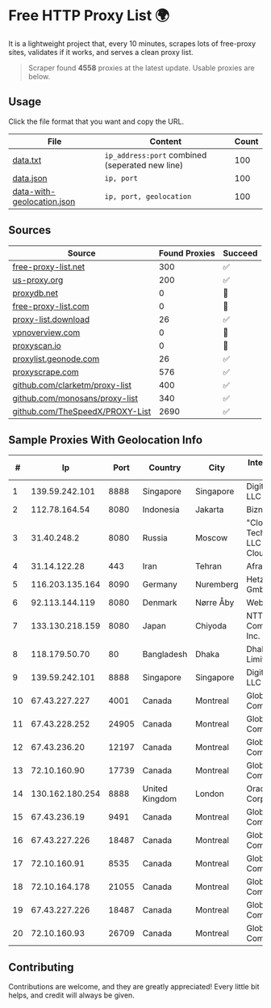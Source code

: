 
# Free HTTP Proxy List 🌍

It is a lightweight project that, every 10 minutes, scrapes lots of free-proxy sites, validates if it works, and serves a clean proxy list.


> Scraper found **4558** proxies at the latest update. Usable proxies are below.

## Usage

Click the file format that you want and copy the URL.


|File|Content|Count|
|----|-------|-----|
|[data.txt](https://raw.githubusercontent.com/themiralay/Proxy-List-World/master/data.txt)|`ip_address:port` combined (seperated new line)|100|
|[data.json](https://raw.githubusercontent.com/themiralay/Proxy-List-World/master/data.json)|`ip, port`|100|
|[data-with-geolocation.json](https://raw.githubusercontent.com/themiralay/Proxy-List-World/master/data-with-geolocation.json)|`ip, port, geolocation`|100|

## Sources

|Source|Found Proxies|Succeed|
|------|-------------|-------|
|[free-proxy-list.net](https://free-proxy-list.net)|300|✅|
|[us-proxy.org](https://www.us-proxy.org)|200|✅|
|[proxydb.net](http://proxydb.net)|0|🚫|
|[free-proxy-list.com](https://free-proxy-list.com/?page=&port=&type%5B%5D=http&type%5B%5D=https&up_time=0&search=Search)|0|🚫|
|[proxy-list.download](https://www.proxy-list.download/HTTP)|26|✅|
|[vpnoverview.com](https://vpnoverview.com/privacy/anonymous-browsing/free-proxy-servers)|0|🚫|
|[proxyscan.io](https://www.proxyscan.io)|0|🚫|
|[proxylist.geonode.com](https://proxylist.geonode.com/api/proxy-list?limit=300&page=1&sort_by=lastChecked&sort_type=desc&protocols=http,https)|26|✅|
|[proxyscrape.com](https://api.proxyscrape.com/v2/?request=displayproxies&protocol=http&timeout=10000&country=all&ssl=all&anonymity=all)|576|✅|
|[github.com/clarketm/proxy-list](https://raw.githubusercontent.com/clarketm/proxy-list/master/proxy-list-raw.txt)|400|✅|
|[github.com/monosans/proxy-list](https://raw.githubusercontent.com/monosans/proxy-list/main/proxies/http.txt)|340|✅|
|[github.com/TheSpeedX/PROXY-List](https://raw.githubusercontent.com/TheSpeedX/PROXY-List/master/http.txt)|2690|✅|


## Sample Proxies With Geolocation Info

|#|Ip|Port|Country|City|Internet Service Provider|
|-|--|----|-------|----|-------------------------|
|1|139.59.242.101|8888|Singapore|Singapore|DigitalOcean, LLC|
|2|112.78.164.54|8080|Indonesia|Jakarta|Biznet Networks|
|3|31.40.248.2|8080|Russia|Moscow|"Cloud Technologies" LLC trading as Cloud.ru|
|4|31.14.122.28|443|Iran|Tehran|Afranet Co|
|5|116.203.135.164|8090|Germany|Nuremberg|Hetzner Online GmbH|
|6|92.113.144.119|8080|Denmark|Nørre Åby|Webdock.io ApS|
|7|133.130.218.159|8080|Japan|Chiyoda|NTT PC Communications, Inc.|
|8|118.179.50.70|80|Bangladesh|Dhaka|Dhakacom Limited|
|9|139.59.242.101|8888|Singapore|Singapore|DigitalOcean, LLC|
|10|67.43.227.227|4001|Canada|Montreal|GloboTech Communications|
|11|67.43.228.252|24905|Canada|Montreal|GloboTech Communications|
|12|67.43.236.20|12197|Canada|Montreal|GloboTech Communications|
|13|72.10.160.90|17739|Canada|Montreal|GloboTech Communications|
|14|130.162.180.254|8888|United Kingdom|London|Oracle Corporation|
|15|67.43.236.19|9491|Canada|Montreal|GloboTech Communications|
|16|67.43.227.226|18487|Canada|Montreal|GloboTech Communications|
|17|72.10.160.91|8535|Canada|Montreal|GloboTech Communications|
|18|72.10.164.178|21055|Canada|Montreal|GloboTech Communications|
|19|67.43.227.226|18487|Canada|Montreal|GloboTech Communications|
|20|72.10.160.93|26709|Canada|Montreal|GloboTech Communications|



## Contributing

Contributions are welcome, and they are greatly appreciated! Every
little bit helps, and credit will always be given.

